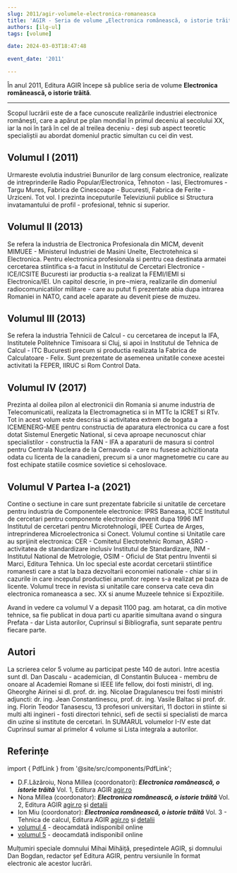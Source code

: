 ```yaml
---
slug: 2011/agir-volumele-electronica-romaneasca
title: 'AGIR - Seria de volume „Electronica românească, o istorie trăită”'
authors: [ilg-ul]
tags: [volume]

date: 2024-03-03T18:47:48

event_date: '2011'

---
```


În anul 2011, Editura AGIR începe să publice seria de volume **Electronica românească, o istorie trăită**.

<!-- truncate -->

---

Scopul lucrării este de a face cunoscute realizările industriei electronice românești, care a apărut pe plan mondial în primul deceniu al secolului XX, iar la noi în țară în cel de al treilea deceniu - deși sub aspect teoretic specialiștii au abordat domeniul practic simultan cu cei din vest.

## Volumul I (2011)

Urmareste evolutia industriei Bunurilor de larg consum electronice, realizate de intreprinderile Radio Popular/Electronica, Tehnoton - Iasi, Electromures - Targu Mures, Fabrica de Cinescoape - Bucuresti, Fabrica de Ferite - Urziceni. Tot vol. I prezinta inceputurile Televiziunii publice si Structura invatamantului de profil - profesional, tehnic si superior.

## Volumul II (2013)

Se refera la industria de Electronica Profesionala din MICM, devenit MIMUEE - Ministerul Industriei de Masini Unelte, Electrotehnica si Electronica. Pentru electronica profesionala si pentru cea destinata armatei cercetarea stiintifica s-a facut in Institutul de Cercetari Electronice - ICE/ICSITE Bucuresti iar productia s-a realizat la FEMI/IEMI si Electronica/IEI. Un capitol descrie, in pre¬miera, realizarile din domeniul radiocomunicatiilor militare - care au putut fi prezentate abia dupa intrarea Romaniei in NATO, cand acele aparate au devenit piese de muzeu.

## Volumul III (2013)

Se refera la industria Tehnicii de Calcul - cu cercetarea de inceput la IFA, Institutele Politehnice Timisoara si Cluj, si apoi in Institutul de Tehnica de Calcul - ITC Bucuresti precum si productia realizata la Fabrica de Calculatoare - Felix. Sunt prezentate de asemenea unitatile conexe acestei activitati la FEPER, IIRUC si Rom Control Data.

## Volumul IV (2017)

Prezinta al doilea pilon al electronicii din Romania si anume industria de Telecomunicatii, realizata la Electromagnetica si in MTTc la ICRET si RTv. Tot in acest volum este descrisa si activitatea extrem de bogata a ICEMENERG-MEE pentru constructia de aparatura electronica cu care a fost dotat Sistemul Energetic National, si ceva aproape necunoscut chiar specialistilor - constructia la FAN - IFA a aparaturii de masura si control pentru Centrala Nucleara de la Cernavoda - care nu fusese achizitionata odata cu licenta de la canadieni, precum si a unor magnetometre cu care au fost echipate statiile cosmice sovietice si cehoslovace.

## Volumul V Partea I-a (2021)

Contine o sectiune in care sunt prezentate fabricile si unitatile de cercetare pentru industria de Componentele electronice: IPRS Baneasa, ICCE Institutul de cercetari pentru componente electronice devenit dupa 1996 IMT Institutul de cercetari pentru Microtehnologii, IPEE Curtea de Arges, intreprinderea Microelectronica si Conect. Volumul contine si Unitatile care au sprijinit electronica: CER - Comitetul Electrotehnic Roman, ASRO - activitatea de standardizare inclusiv Institutul de Standardizare, INM - Institutul National de Metrologie, OSIM - Oficiul de Stat pentru Inventii si Marci, Editura Tehnica. Un loc special este acordat cercetarii stiintifice romanesti care a stat la baza dezvoltarii economiei nationale - chiar si in cazurile in care inceputul productiei anumitor repere s-a realizat pe baza de licente. Volumul trece in revista si unitatile care conserva cate ceva din electronica romaneasca a sec. XX si anume Muzeele tehnice si Expozitiile.

Avand in vedere ca volumul V a depasit 1100 pag. am hotarat, ca din motive tehnice, sa fie publicat in doua parti cu aparitie simultana avand o singura Prefata - dar Lista autorilor, Cuprinsul si Bibliografia, sunt separate pentru fiecare parte.

## Autori

La scrierea celor 5 volume au participat peste 140 de autori. Intre acestia sunt dl. Dan Dascalu - academician, dl Constantin Bulucea - membru de onoare al Academiei Romane si IEEE life fellow, doi fosti ministri, dl ing. Gheorghe Airinei si dl. prof. dr. ing. Nicolae Dragulanescu trei fosti ministri adjuncti: dr. ing. Jean Constantinescu, prof. dr. ing. Vasile Baltac si prof. dr. ing. Florin Teodor Tanasescu, 13 profesori universitari, 11 doctori in stiinte si multi alti ingineri - fosti directori tehnici, sefi de sectii si specialisti de marca din uzine si institute de cercetari. In SUMARUL volumelor I-IV este dat Cuprinsul sumar al primelor 4 volume si Lista integrala a autorilor.

## Referințe

import { PdfLink } from '@site/src/components/PdfLink';

- D.F.Lăzăroiu, Nona Millea (coordonatori): _**Electronica românească, o istorie trăită**_ Vol. 1, Editura AGIR [agir.ro](https://www.agir.ro/carte/electronica-romaneasca-o-istorie-traita-voli-111099.html) <PdfLink href="https://github.com/cronica-it/arhiva/releases/download/2011/agir-electronica-romaneasca-o-istorie-traita-vol-1.pdf"/>
- Nona Millea (coordonator): _**Electronica românească, o istorie trăită**_ Vol. 2, Editura AGIR [agir.ro](https://www.agir.ro/carte/electronica-romaneasca-o-istorie-traita-vol2-electronica-profesionala-121592.html) și [detalii](https://www.edituraagir.ro/detalii.php?id=182) <PdfLink href="https://github.com/cronica-it/arhiva/releases/download/2013/agir-electronica-romaneasca-istorie-traita-vol-2.pdf"/>
- Ion Miu (coordonator): _**Electronica românească, o istorie trăită**_ Vol. 3 - Tehnica de calcul, Editura AGIR [agir.ro](https://www.agir.ro/carte/electronica-romaneasca-o-istorie-traita-vol-tehnica-de-calcul-121546.html) și [detalii](https://www.edituraagir.ro/detalii.php?id=131) <PdfLink href="https://github.com/cronica-it/arhiva/releases/download/2013/agir-electronica-romaneasca-o-istorie-traita-vol-3.pdf"/>
- [volumul 4](https://www.agir.ro/carte/electronica-romaneasca-o-istorie-traita-vol4-telecomunicatii-electronica-aplicata-include-cd-123103.html) - deocamdată indisponibil online
- [volumul 5](https://www.agir.ro/carte/electronica-romaneasca-o-istorie-traita-vol5-componente-electronice-partea-i-123970.html) - deocamdată indisponibil online

Mulțumiri speciale domnului Mihai Mihăiță, președintele AGIR,
și domnului Dan Bogdan, redactor șef Editura AGIR, pentru
versiunile în format electronic ale acestor lucrări.

